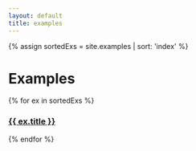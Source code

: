 ```yaml
---
layout: default
title: examples
---
```


{% assign sortedExs = site.examples | sort: 'index' %}

# Examples

{% for ex in sortedExs %}
  <h3><a href="{{ ex.id }}">{{ ex.title }}</a></h3>
{% endfor %}